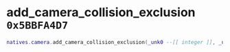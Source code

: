 # add_camera_collision_exclusion `0x5BBFA4D7`

```lua
natives.camera.add_camera_collision_exclusion(_unk0 --[[ integer ]], _unk1 --[[ integer ]], _unk2 --[[ integer ]])
```
